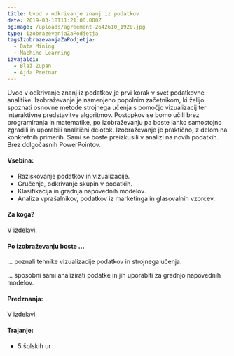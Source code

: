 ```yaml
---
title: Uvod v odkrivanje znanj iz podatkov
date: 2019-03-18T11:21:00.000Z
bgImage: /uploads/agreement-2642610_1920.jpg
type: izobrazevanjaZaPodjetja
tagsIzobrazevanjaZaPodjetja:
  - Data Mining
  - Machine Learning
izvajalci:
  - Blaž Zupan
  - Ajda Pretnar
---
```

Uvod v odkrivanje znanj iz podatkov je prvi korak v svet podatkovne analitike. Izobraževanje je namenjeno popolnim začetnikom, ki želijo spoznati osnovne metode strojnega učenja s pomočjo vizualizacij ter interaktivne predstavitve algoritmov. Postopkov se bomo učili brez programiranja in matematike, po izobraževanju pa boste lahko samostojno zgradili in uporabili analitični delotok. Izobraževanje je praktično, z delom na konkretnih primerih. Sami se boste preizkusili v analizi na novih podatkih. Brez dolgočasnih PowerPointov.

#### Vsebina:

* Raziskovanje podatkov in vizualizacije.
* Gručenje, odkrivanje skupin v podatkih.
* Klasifikacija in gradnja napovednih modelov.
* Analiza vprašalnikov, podatkov iz marketinga in glasovalnih vzorcev.

#### Za koga?

V izdelavi.

#### Po izobraževanju boste ...

... poznali tehnike vizualizacije podatkov in strojnega učenja.

... sposobni sami analizirati podatke in jih uporabiti za gradnjo napovednih modelov.

#### Predznanja:

V izdelavi.

#### Trajanje:

* 5 šolskih ur
